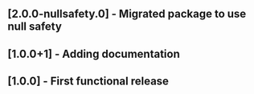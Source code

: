 ## [2.0.0-nullsafety.0] - Migrated package to use null safety

## [1.0.0+1] - Adding documentation

## [1.0.0] - First functional release
